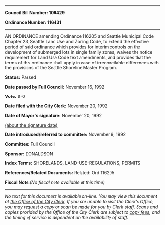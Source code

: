 

********

**Council Bill Number: 109429**
   
**Ordinance Number: 116431**
********

 AN ORDINANCE amending Ordinance 116205 and Seattle Municipal Code Chapter 23, Seattle Land Use and Zoning Code, to extend the effective period of said ordinance which provides for interim controls on the development of submerged lots in single family zones, waives the notice requirement for Land Use Code text amendments, and provides that the terms of this ordinance shall apply in case of irreconcilable differences with the provisions of the Seattle Shoreline Master Program.

**Status:** Passed
   
**Date passed by Full Council:** November 16, 1992
   
**Vote:** 9-0
   
**Date filed with the City Clerk:** November 20, 1992
   
**Date of Mayor's signature:** November 20, 1992
   
[(about the signature date)](/~public/approvaldate.htm)
   
   
   
**Date introduced/referred to committee:** November 9, 1992
   
**Committee:** Full Council
   
**Sponsor:** DONALDSON
   
   
**Index Terms:** SHORELANDS, LAND-USE-REGULATIONS, PERMITS

**References/Related Documents:** Related: Ord 116205

**Fiscal Note:**_(No fiscal note available at this time)_
********

_No text for this document is available on-line. You may view this document at [the Office of the City Clerk](http://www.seattle.gov/leg/clerk/contactUs.htm). If you are unable to visit the Clerk's Office, you may request a copy or scan be made for you by Clerk staff. Scans and copies provided by the Office of the City Clerk are subject to [copy fees](http://clerk.seattle.gov/~public/clerkfees.htm), and the timing of service is dependent on the availability of staff._

